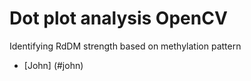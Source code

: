 # Dot plot analysis OpenCV
Identifying RdDM strength based on methylation pattern 
* [John] (#john)
